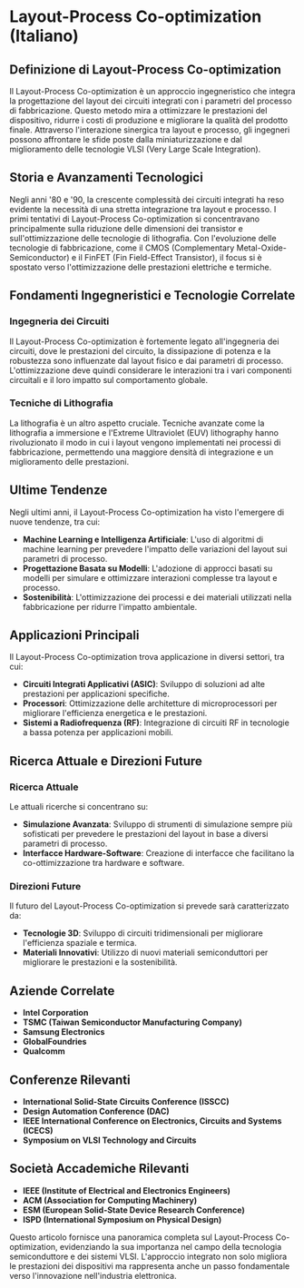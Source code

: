 # Layout-Process Co-optimization (Italiano)

## Definizione di Layout-Process Co-optimization

Il Layout-Process Co-optimization è un approccio ingegneristico che integra la progettazione del layout dei circuiti integrati con i parametri del processo di fabbricazione. Questo metodo mira a ottimizzare le prestazioni del dispositivo, ridurre i costi di produzione e migliorare la qualità del prodotto finale. Attraverso l'interazione sinergica tra layout e processo, gli ingegneri possono affrontare le sfide poste dalla miniaturizzazione e dal miglioramento delle tecnologie VLSI (Very Large Scale Integration).

## Storia e Avanzamenti Tecnologici

Negli anni '80 e '90, la crescente complessità dei circuiti integrati ha reso evidente la necessità di una stretta integrazione tra layout e processo. I primi tentativi di Layout-Process Co-optimization si concentravano principalmente sulla riduzione delle dimensioni dei transistor e sull'ottimizzazione delle tecnologie di lithografia. Con l'evoluzione delle tecnologie di fabbricazione, come il CMOS (Complementary Metal-Oxide-Semiconductor) e il FinFET (Fin Field-Effect Transistor), il focus si è spostato verso l'ottimizzazione delle prestazioni elettriche e termiche.

## Fondamenti Ingegneristici e Tecnologie Correlate

### Ingegneria dei Circuiti

Il Layout-Process Co-optimization è fortemente legato all'ingegneria dei circuiti, dove le prestazioni del circuito, la dissipazione di potenza e la robustezza sono influenzate dal layout fisico e dai parametri di processo. L'ottimizzazione deve quindi considerare le interazioni tra i vari componenti circuitali e il loro impatto sul comportamento globale.

### Tecniche di Lithografia

La lithografia è un altro aspetto cruciale. Tecniche avanzate come la lithografia a immersione e l'Extreme Ultraviolet (EUV) lithography hanno rivoluzionato il modo in cui i layout vengono implementati nei processi di fabbricazione, permettendo una maggiore densità di integrazione e un miglioramento delle prestazioni.

## Ultime Tendenze

Negli ultimi anni, il Layout-Process Co-optimization ha visto l'emergere di nuove tendenze, tra cui:

- **Machine Learning e Intelligenza Artificiale**: L'uso di algoritmi di machine learning per prevedere l'impatto delle variazioni del layout sui parametri di processo.
- **Progettazione Basata su Modelli**: L'adozione di approcci basati su modelli per simulare e ottimizzare interazioni complesse tra layout e processo.
- **Sostenibilità**: L'ottimizzazione dei processi e dei materiali utilizzati nella fabbricazione per ridurre l'impatto ambientale.

## Applicazioni Principali

Il Layout-Process Co-optimization trova applicazione in diversi settori, tra cui:

- **Circuiti Integrati Applicativi (ASIC)**: Sviluppo di soluzioni ad alte prestazioni per applicazioni specifiche.
- **Processori**: Ottimizzazione delle architetture di microprocessori per migliorare l'efficienza energetica e le prestazioni.
- **Sistemi a Radiofrequenza (RF)**: Integrazione di circuiti RF in tecnologie a bassa potenza per applicazioni mobili.

## Ricerca Attuale e Direzioni Future

### Ricerca Attuale

Le attuali ricerche si concentrano su:

- **Simulazione Avanzata**: Sviluppo di strumenti di simulazione sempre più sofisticati per prevedere le prestazioni del layout in base a diversi parametri di processo.
- **Interfacce Hardware-Software**: Creazione di interfacce che facilitano la co-ottimizzazione tra hardware e software.

### Direzioni Future

Il futuro del Layout-Process Co-optimization si prevede sarà caratterizzato da:

- **Tecnologie 3D**: Sviluppo di circuiti tridimensionali per migliorare l'efficienza spaziale e termica.
- **Materiali Innovativi**: Utilizzo di nuovi materiali semiconduttori per migliorare le prestazioni e la sostenibilità.

## Aziende Correlate

- **Intel Corporation**
- **TSMC (Taiwan Semiconductor Manufacturing Company)**
- **Samsung Electronics**
- **GlobalFoundries**
- **Qualcomm**

## Conferenze Rilevanti

- **International Solid-State Circuits Conference (ISSCC)**
- **Design Automation Conference (DAC)**
- **IEEE International Conference on Electronics, Circuits and Systems (ICECS)**
- **Symposium on VLSI Technology and Circuits**

## Società Accademiche Rilevanti

- **IEEE (Institute of Electrical and Electronics Engineers)**
- **ACM (Association for Computing Machinery)**
- **ESM (European Solid-State Device Research Conference)**
- **ISPD (International Symposium on Physical Design)**

Questo articolo fornisce una panoramica completa sul Layout-Process Co-optimization, evidenziando la sua importanza nel campo della tecnologia semiconduttore e dei sistemi VLSI. L'approccio integrato non solo migliora le prestazioni dei dispositivi ma rappresenta anche un passo fondamentale verso l'innovazione nell'industria elettronica.